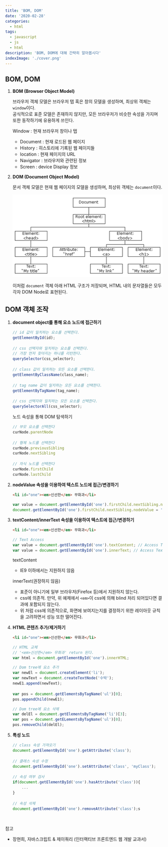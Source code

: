 ```yaml
---
title: 'BOM, DOM'
date: '2020-02-28'
categories:
  - html
tags:
  - javascript
  - js
  - html
description: 'BOM, DOM에 대해 간략히 알아봅시다'
indexImage: './cover.png'
---
```

## BOM, DOM

1. **BOM (Browser Object Model)**  
	
	브라우저 객체 모델은 브라우저 탭 혹은 창의 모델을 생성하며, 최상위 객체는 ```window```이다.  
	공식적으로 표준 모델은 존재하지 않지만, 모든 브라우저가 비슷한 속성을 가지며 또한 동작하기에 유용하게 쓰인다.  

	Window : 현재 브라우저 창이나 탭  
	- Document : 현재 로드된 웹 페이지
	- History : 히스토리에 기록된 웹 페이지들
	- location : 현재 페이지의 URL
	- Navigator : 브라우저와 관련된 정보
	- Screen : device Display 정보

2. **DOM (Document Object Model)**  
	
	문서 객체 모델은 현재 웹 페이지의 모델을 생성하며, 최상위 객체는 ```document```이다.  

	![domtree](./DOM_tree.gif)  

	이처럼 ```document``` 객체 아래 HTML 구조가 저장되며, HTML 내의 문자열들은 모두 각자 DOM Node로 표현된다.  




## DOM 객체 조작

1. **document object를 통해 요소 노드에 접근하기**  
	``` javascript
	// id 값이 일치하는 요소를 선택한다.
	getElementById(id);

	// css 선택자와 일치하는 요소를 선택한다. 
	// 가장 먼저 찾아지는 하나를 리턴한다.
	querySelector(css_selector);

	// class 값이 일치하는 모든 요소를 선택한다.
	getElementByClassName(class_name);

	// tag name 값이 일치하는 모든 요소를 선택한다.
	getElementByTagName(tag_name);

	// css 선택자와 일치하는 모든 요소를 선택한다.
	querySelectorAll(css_selector);
	```

	노드 속성을 통해 DOM 탐색하기
	``` javascript
	// 부모 요소를 선택한다
	curNode.parentNode

	// 형제 노드를 선택한다
	curNode.previousSibling
	curNode.nextSibling

	// 자식 노드를 선택한다
	curNode.firstChild
	curNode.lastChild
	```  

2. **nodeValue 속성을 이용하여 텍스트 노드에 접근/변경하기**  
	``` html
	<li id="one"><em>신선한</em> 무화과</li>
	```

	``` javascript
	var value = document.getElementById('one').firstChild.nextSibling.nodeValue; // Access Text, value = '무화과'
	document.getElementById('one').firstChild.nextSibling.nodeValue = '수박'
	```  

3. **textContent/innerText 속성을 이용하여 텍스트에 접근/변경하기**  
	``` html
	<li id="one"><em>신선한</em> 무화과</li>
	```

	``` javascript
	// Text Access
	var value = document.getElementById('one').textContent; // Access Text, value = '신선한 무화과'
	var value = document.getElementById('one').innerText; // Access Text, value = '신선한 무화과'
	```

	textContent
	- IE9 이하에서는 지원하지 않음

	innerText(권장하지 않음)
	- 표준이 아니기에 일부 브라우저(Firefox 등)에서 지원하지 않는다.
	- css에 의존적. 만약, 위 예제에서 ```<em>```이 css에 의해 blind 처리 되어있다면 결과에 포함되지 않는다.
	- 위 처럼 css에 의존적으로, 화면에 보여지는지를 결정하기 위한 레이아웃 규칙을 고려하면서 성능 또한 떨어진다.  



4. **HTML 콘텐츠 추가/제거하기**  
	``` html
	<li id="one"><em>신선한</em> 무화과</li>
	```

	``` javascript
	// HTML 교체
	// '<em>신선한</em> 무화과' return 된다.
	var html = document.getElementById('one').innerHTML;
	```

	``` javascript
	// Dom tree에 요소 추가
	var newEl = document.createElement('li');
	var newText = document.createTextNode('수박');
	newE1.append(newText);

	var pos = document.getElementsByTagName('ul')[0];
	pos.appendChild(newE1);
	```

	``` javascript
	// Dom tree에 요소 삭제
	var delEl = document.getElementsByTagName('li')[3];
	var pos = document.getELementsByTagName('ul')[0];
	pos.removeChild(delEl);
	```

5. **특성 노드**
   ``` javascript
   // class 속성 가져오기
   document.getElementById('one').getAttribute('class');

   // 클래스 속성 수정
   document.getElementById('one').setAttribute('class', 'myClass');

   // 속성 여부 검사
   if(document.getElementById('one').hasAttribute('class')){
	   ...
   }

   // 속성 삭제
   document.getElementById('one').removeAttribute('class');s
   ```


<br/>

참고
- 장현희, 자바스크립트 & 제이쿼리 (인터랙티브 프론트엔드 웹 개발 교과서)